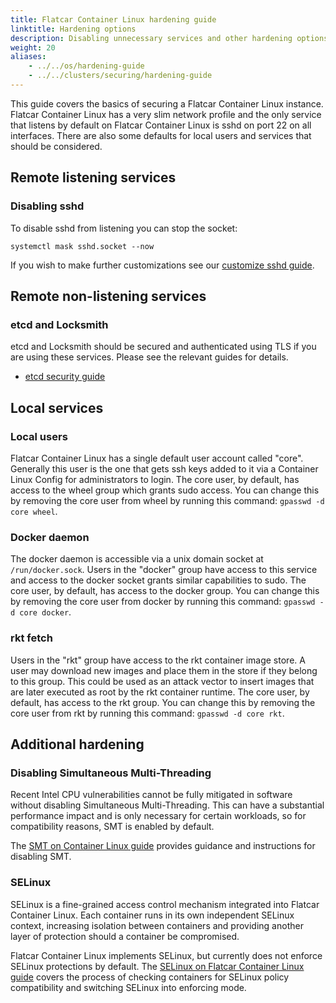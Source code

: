 ```yaml
---
title: Flatcar Container Linux hardening guide
linktitle: Hardening options
description: Disabling unnecessary services and other hardening options.
weight: 20
aliases:
    - ../../os/hardening-guide
    - ../../clusters/securing/hardening-guide
---
```


This guide covers the basics of securing a Flatcar Container Linux instance. Flatcar Container Linux has a very slim network profile and the only service that listens by default on Flatcar Container Linux is sshd on port 22 on all interfaces. There are also some defaults for local users and services that should be considered.

## Remote listening services

### Disabling sshd

To disable sshd from listening you can stop the socket:

```shell
systemctl mask sshd.socket --now
```

If you wish to make further customizations see our [customize sshd guide][sshd-guide].

## Remote non-listening services

### etcd and Locksmith

etcd and Locksmith should be secured and authenticated using TLS if you are using these services. Please see the relevant guides for details.

* [etcd security guide][etcd-sec-guide]

## Local services

### Local users

Flatcar Container Linux has a single default user account called "core". Generally this user is the one that gets ssh keys added to it via a Container Linux Config for administrators to login. The core user, by default, has access to the wheel group which grants sudo access. You can change this by removing the core user from wheel by running this command: `gpasswd -d core wheel`.

### Docker daemon

The docker daemon is accessible via a unix domain socket at `/run/docker.sock`. Users in the "docker" group have access to this service and access to the docker socket grants similar capabilities to sudo. The core user, by default, has access to the docker group. You can change this by removing the core user from docker by running this command: `gpasswd -d core docker`.

### rkt fetch

Users in the "rkt" group have access to the rkt container image store. A user may download new images and place them in the store if they belong to this group. This could be used as an attack vector to insert images that are later executed as root by the rkt container runtime. The core user, by default, has access to the rkt group. You can change this by removing the core user from rkt by running this command: `gpasswd -d core rkt`.

## Additional hardening

### Disabling Simultaneous Multi-Threading

Recent Intel CPU vulnerabilities cannot be fully mitigated in software without disabling Simultaneous Multi-Threading. This can have a substantial performance impact and is only necessary for certain workloads, so for compatibility reasons, SMT is enabled by default.

The [SMT on Container Linux guide][smt-guide] provides guidance and instructions for disabling SMT.

### SELinux

SELinux is a fine-grained access control mechanism integrated into Flatcar Container Linux. Each container runs in its own independent SELinux context, increasing isolation between containers and providing another layer of protection should a container be compromised.

Flatcar Container Linux implements SELinux, but currently does not enforce SELinux protections by default. The [SELinux on Flatcar Container Linux guide][selinux-guide] covers the process of checking containers for SELinux policy compatibility and switching SELinux into enforcing mode.

[smt-guide]: disabling-smt
[sshd-guide]: customizing-sshd
[etcd-sec-guide]: https://etcd.io/docs/v3.4.0/op-guide/security/
[selinux-guide]: selinux

